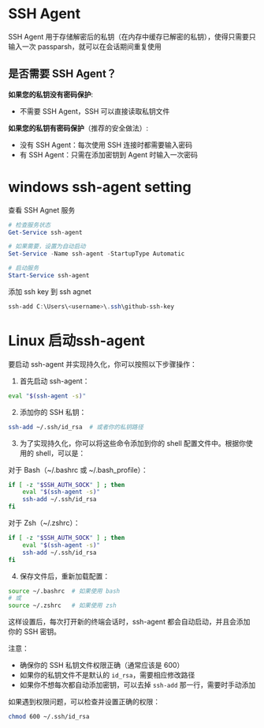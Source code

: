 # SSH Agent

SSH Agent 用于存储解密后的私钥（在内存中缓存已解密的私钥），使得只需要只输入一次 passparsh，就可以在会话期间重复使用



## 是否需要 SSH Agent？

**如果您的私钥没有密码保护**:

- 不需要 SSH Agent，SSH 可以直接读取私钥文件

**如果您的私钥有密码保护**（推荐的安全做法）:

- 没有 SSH Agent：每次使用 SSH 连接时都需要输入密码
- 有 SSH Agent：只需在添加密钥到 Agent 时输入一次密码



# windows ssh-agent setting

查看 SSH Agnet 服务

```powershell
# 检查服务状态
Get-Service ssh-agent

# 如果需要，设置为自动启动
Set-Service -Name ssh-agent -StartupType Automatic

# 启动服务
Start-Service ssh-agent
```

添加 ssh key 到 ssh agnet

```powershell
ssh-add C:\Users\<username>\.ssh\github-ssh-key
```





# Linux 启动ssh-agent

要启动 ssh-agent 并实现持久化，你可以按照以下步骤操作：

1. 首先启动 ssh-agent：
```bash
eval "$(ssh-agent -s)"
```

2. 添加你的 SSH 私钥：
```bash
ssh-add ~/.ssh/id_rsa  # 或者你的私钥路径
```

3. 为了实现持久化，你可以将这些命令添加到你的 shell 配置文件中。根据你使用的 shell，可以是：

对于 Bash（~/.bashrc 或 ~/.bash_profile）：
```bash
if [ -z "$SSH_AUTH_SOCK" ] ; then
    eval "$(ssh-agent -s)"
    ssh-add ~/.ssh/id_rsa
fi
```

对于 Zsh（~/.zshrc）：
```bash
if [ -z "$SSH_AUTH_SOCK" ] ; then
    eval "$(ssh-agent -s)"
    ssh-add ~/.ssh/id_rsa
fi
```

4. 保存文件后，重新加载配置：
```bash
source ~/.bashrc  # 如果使用 bash
# 或
source ~/.zshrc   # 如果使用 zsh
```

这样设置后，每次打开新的终端会话时，ssh-agent 都会自动启动，并且会添加你的 SSH 密钥。

注意：
- 确保你的 SSH 私钥文件权限正确（通常应该是 600）
- 如果你的私钥文件不是默认的 `id_rsa`，需要相应修改路径
- 如果你不想每次都自动添加密钥，可以去掉 `ssh-add` 那一行，需要时手动添加

如果遇到权限问题，可以检查并设置正确的权限：
```bash
chmod 600 ~/.ssh/id_rsa
```
